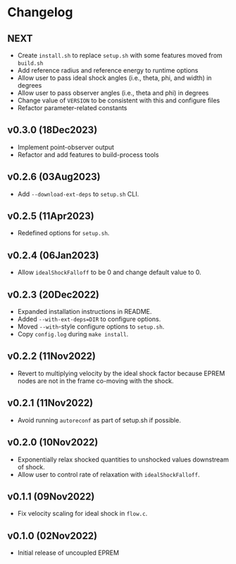 # Changelog

## NEXT

- Create `install.sh` to replace `setup.sh` with some features moved from `build.sh`
- Add reference radius and reference energy to runtime options
- Allow user to pass ideal shock angles (i.e., theta, phi, and width) in degrees
- Allow user to pass observer angles (i.e., theta and phi) in degrees
- Change value of `VERSION` to be consistent with this and configure files
- Refactor parameter-related constants

## v0.3.0 (18Dec2023)

- Implement point-observer output
- Refactor and add features to build-process tools

## v0.2.6 (03Aug2023)

- Add `--download-ext-deps` to `setup.sh` CLI.

## v0.2.5 (11Apr2023)

- Redefined options for `setup.sh`.

## v0.2.4 (06Jan2023)

- Allow `idealShockFalloff` to be 0 and change default value to 0.

## v0.2.3 (20Dec2022)

- Expanded installation instructions in README.
- Added `--with-ext-deps=DIR` to configure options.
- Moved `--with`-style configure options to `setup.sh`.
- Copy `config.log` during `make install`.

## v0.2.2 (11Nov2022)

- Revert to multiplying velocity by the ideal shock factor because EPREM nodes are not in the frame co-moving with the shock.

## v0.2.1 (11Nov2022)

- Avoid running `autoreconf` as part of setup.sh if possible.

## v0.2.0 (10Nov2022)

- Exponentially relax shocked quantities to unshocked values downstream of shock.
- Allow user to control rate of relaxation with `idealShockFalloff`.

## v0.1.1 (09Nov2022)

- Fix velocity scaling for ideal shock in `flow.c`.

## v0.1.0 (02Nov2022)

- Initial release of uncoupled EPREM
